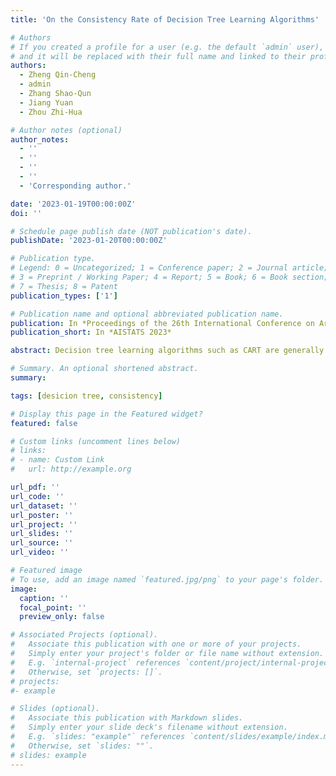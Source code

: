 ```yaml
---
title: 'On the Consistency Rate of Decision Tree Learning Algorithms'

# Authors
# If you created a profile for a user (e.g. the default `admin` user), write the username (folder name) here
# and it will be replaced with their full name and linked to their profile.
authors:
  - Zheng Qin-Cheng
  - admin
  - Zhang Shao-Qun
  - Jiang Yuan
  - Zhou Zhi-Hua

# Author notes (optional)
author_notes:
  - ''
  - ''
  - ''
  - ''
  - 'Corresponding author.'

date: '2023-01-19T00:00:00Z'
doi: ''

# Schedule page publish date (NOT publication's date).
publishDate: '2023-01-20T00:00:00Z'

# Publication type.
# Legend: 0 = Uncategorized; 1 = Conference paper; 2 = Journal article;
# 3 = Preprint / Working Paper; 4 = Report; 5 = Book; 6 = Book section;
# 7 = Thesis; 8 = Patent
publication_types: ['1']

# Publication name and optional abbreviated publication name.
publication: In *Proceedings of the 26th International Conference on Artificial Intelligence and Statistics*, page to appear, 2023.
publication_short: In *AISTATS 2023*

abstract: Decision tree learning algorithms such as CART are generally based on heuristics that maximizes the impurity gain greedily. Though these algorithms are practically successful, theoretical properties such as consistency are far from clear. In this paper, we disclose that the most serious obstacle encumbering consistency analysis for decision tree learning algorithms lies in the fact that the worst-case impurity gain, i.e., the core heuristics for tree splitting, can be zero. Based on this recognition, we present a new algorithm, named Grid Classification And Regression Tree (GridCART), with a provable consistency rate $\mathcal{O}(n^{-1/(d+2)})$, which is the first consistency rate proved for heuristic tree learning algorithms.

# Summary. An optional shortened abstract.
summary: 

tags: [desicion tree, consistency]

# Display this page in the Featured widget?
featured: false

# Custom links (uncomment lines below)
# links:
# - name: Custom Link
#   url: http://example.org

url_pdf: ''
url_code: ''
url_dataset: ''
url_poster: ''
url_project: ''
url_slides: ''
url_source: ''
url_video: ''

# Featured image
# To use, add an image named `featured.jpg/png` to your page's folder.
image:
  caption: ''
  focal_point: ''
  preview_only: false

# Associated Projects (optional).
#   Associate this publication with one or more of your projects.
#   Simply enter your project's folder or file name without extension.
#   E.g. `internal-project` references `content/project/internal-project/index.md`.
#   Otherwise, set `projects: []`.
# projects:
#- example

# Slides (optional).
#   Associate this publication with Markdown slides.
#   Simply enter your slide deck's filename without extension.
#   E.g. `slides: "example"` references `content/slides/example/index.md`.
#   Otherwise, set `slides: ""`.
# slides: example
---
```


<!-- {{% callout note %}}
Click the _Cite_ button above to demo the feature to enable visitors to import publication metadata into their reference management software.
{{% /callout %}}

{{% callout note %}}
Create your slides in Markdown - click the _Slides_ button to check out the example.
{{% /callout %}}

Supplementary notes can be added here, including [code, math, and images](https://wowchemy.com/docs/writing-markdown-latex/). -->
